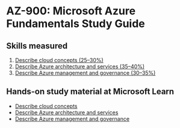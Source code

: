 # AZ-900: Microsoft Azure Fundamentals Study Guide

## Skills measured

1. [Describe cloud concepts (25–30%)](1-Describe%20cloud%20concepts%20(25–30%25).md)
2. [Describe Azure architecture and services (35–40%)](2-Describe%20Azure%20architecture%20and%20services%20(35–40%25).md)
3. [Describe Azure management and governance (30–35%)](3-Describe%20Azure%20management%20and%20governance%20(30–35%25).md)

## Hands-on study material at Microsoft Learn

* [Describe cloud concepts](https://learn.microsoft.com/en-us/training/paths/microsoft-azure-fundamentals-describe-cloud-concepts/)
* [Describe Azure architecture and services](https://learn.microsoft.com/en-us/training/paths/azure-fundamentals-describe-azure-architecture-services/)
* [Describe Azure management and governance](https://learn.microsoft.com/en-us/training/paths/describe-azure-management-governance/)
